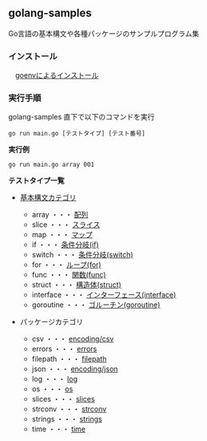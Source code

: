 ## golang-samples

Go言語の基本構文や各種パッケージのサンプルプログラム集

### インストール
　[goenvによるインストール](./doc/goenv.md)

### 実行手順

golang-samples 直下で以下のコマンドを実行

```
go run main.go [テストタイプ] [テスト番号]
```
**実行例**
```
go run main.go array 001
```

**テストタイプ一覧**
- [基本構文カテゴリ](./samples/basic)
  - array       ・・・  [配列](./samples/basic/array)
  - slice       ・・・  [スライス](./samples/basic/slice)
  - map         ・・・  [マップ](./samples/basic/map)
  - if          ・・・  [条件分岐(if)](./samples/basic/if)
  - switch      ・・・  [条件分岐(switch)](./samples/basic/switch)
  - for         ・・・  [ループ(for)](./samples/basic/for)
  - func        ・・・  [関数(func)](./samples/basic/func)
  -  struct     ・・・  [構造体(struct)](./samples/basic/struct)
  -  interface  ・・・  [インターフェース(interface)](./samples/basic/interface)
  -  goroutine  ・・・  [ゴルーチン(goroutine)](./samples/basic/goroutine)

- パッケージカテゴリ
  -  csv       ・・・  [encoding/csv](./samples/csv)
  -  errors    ・・・  [errors](./samples/errors)
  -  filepath  ・・・  [filepath](./samples/filepath)
  -  json      ・・・  [encoding/json](./samples/json)
  -  log       ・・・  [log](./samples/log)
  -  os        ・・・  [os](./samples/os)
  -  slices    ・・・  [slices](./samples/slices)
  -  strconv   ・・・  [strconv](./samples/strconv)
  -  strings   ・・・  [strings](./samples/strings)
  -  time      ・・・  [time](./samples/time)
